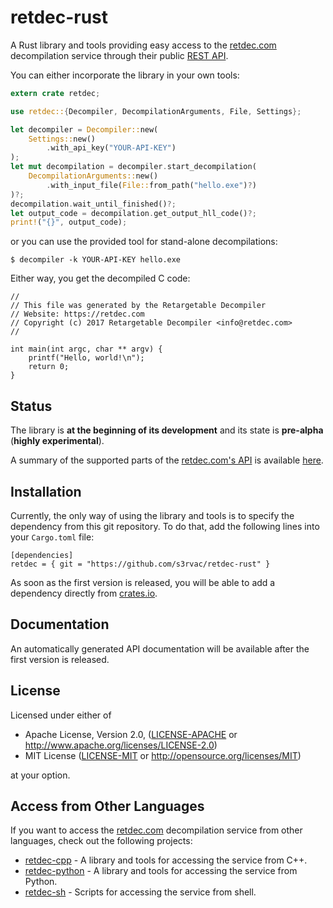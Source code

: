 # retdec-rust

A Rust library and tools providing easy access to the
[retdec.com](https://retdec.com) decompilation service through their public
[REST API](https://retdec.com/api/).

You can either incorporate the library in your own tools:

```rust
extern crate retdec;

use retdec::{Decompiler, DecompilationArguments, File, Settings};

let decompiler = Decompiler::new(
    Settings::new()
        .with_api_key("YOUR-API-KEY")
);
let mut decompilation = decompiler.start_decompilation(
    DecompilationArguments::new()
        .with_input_file(File::from_path("hello.exe")?)
)?;
decompilation.wait_until_finished()?;
let output_code = decompilation.get_output_hll_code()?;
print!("{}", output_code);
```

or you can use the provided tool for stand-alone decompilations:

```text
$ decompiler -k YOUR-API-KEY hello.exe
```

Either way, you get the decompiled C code:

```text
//
// This file was generated by the Retargetable Decompiler
// Website: https://retdec.com
// Copyright (c) 2017 Retargetable Decompiler <info@retdec.com>
//

int main(int argc, char ** argv) {
    printf("Hello, world!\n");
    return 0;
}
```

## Status

The library is **at the beginning of its development** and its state is
**pre-alpha** (**highly experimental**).

A summary of the supported parts of the [retdec.com's
API](https://retdec.com/api/docs/index.html) is available
[here](https://github.com/s3rvac/retdec-rust/tree/master/STATUS.md).

## Installation

Currently, the only way of using the library and tools is to specify the
dependency from this git repository. To do that, add the following lines into
your `Cargo.toml` file:

```text
[dependencies]
retdec = { git = "https://github.com/s3rvac/retdec-rust" }
```

As soon as the first version is released, you will be able to add a dependency
directly from [crates.io](https://crates.io/).

## Documentation

An automatically generated API documentation will be available after the first
version is released.

## License

Licensed under either of

* Apache License, Version 2.0,
  ([LICENSE-APACHE](https://github.com/s3rvac/retdec-rust/tree/master/LICENSE-APACHE)
  or http://www.apache.org/licenses/LICENSE-2.0)
* MIT License
  ([LICENSE-MIT](https://github.com/s3rvac/retdec-rust/tree/master/LICENSE-APACHE)
  or http://opensource.org/licenses/MIT)

at your option.

## Access from Other Languages

If you want to access the [retdec.com](https://retdec.com) decompilation
service from other languages, check out the following projects:

* [retdec-cpp](https://github.com/s3rvac/retdec-cpp) - A library and tools for
  accessing the service from C++.
* [retdec-python](https://github.com/s3rvac/retdec-python) - A library and
  tools for accessing the service from Python.
* [retdec-sh](https://github.com/s3rvac/retdec-sh) - Scripts for accessing the
  service from shell.
